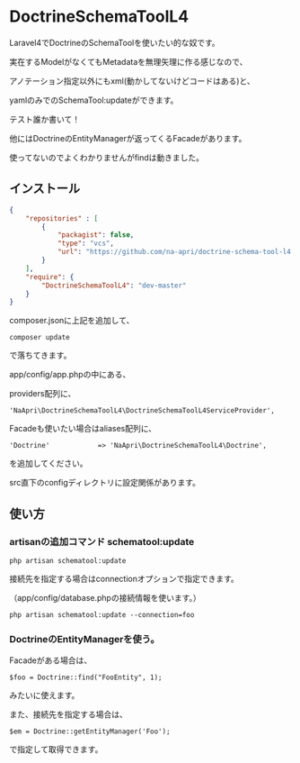 # DoctrineSchemaToolL4


Laravel4でDoctrineのSchemaToolを使いたい的な奴です。

実在するModelがなくてもMetadataを無理矢理に作る感じなので、

アノテーション指定以外にもxml(動かしてないけどコードはある)と、

yamlのみでのSchemaTool:updateができます。

テスト誰か書いて！

他にはDoctrineのEntityManagerが返ってくるFacadeがあります。

使ってないのでよくわかりませんがfindは動きました。


## インストール

```JSON
{
	"repositories" : [
		{
			"packagist": false,
			"type": "vcs",
			"url": "https://github.com/na-apri/doctrine-schema-tool-l4.git"
		}
	],
    "require": {
		"DoctrineSchemaToolL4": "dev-master"
    }
}
```

composer.jsonに上記を追加して、

	composer update

で落ちてきます。

app/config/app.phpの中にある、

providers配列に、

	'NaApri\DoctrineSchemaToolL4\DoctrineSchemaToolL4ServiceProvider',

Facadeも使いたい場合はaliases配列に、

	'Doctrine'            => 'NaApri\DoctrineSchemaToolL4\Doctrine',

を追加してください。

src直下のconfigディレクトリに設定関係があります。

## 使い方

### artisanの追加コマンド schematool:update

	php artisan schematool:update

接続先を指定する場合はconnectionオプションで指定できます。

（app/config/database.phpの接続情報を使います。）

	php artisan schematool:update --connection=foo


### DoctrineのEntityManagerを使う。

Facadeがある場合は、

	$foo = Doctrine::find("FooEntity", 1);

みたいに使えます。

また、接続先を指定する場合は、

	$em = Doctrine::getEntityManager('Foo');

で指定して取得できます。

